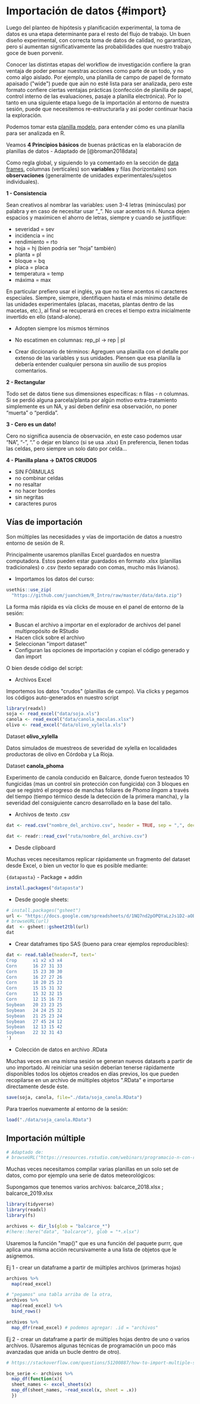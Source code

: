 # Importación de datos {#import}

Luego del planteo de hipótesis y planificación experimental, la toma de datos es una etapa determinante para el resto del flujo de trabajo. Un buen diseño experimental, con correcta toma de datos de calidad, no garantizan, pero sí aumentan significativamente las probabilidades que nuestro trabajo goce de buen porvenir. 

Conocer las distintas etapas del workflow de investigación confiere la gran ventaja de poder pensar nuestras acciones como parte de un todo, y no como algo aislado. Por ejemplo, una planilla de campo de papel de formato apaisado ("wide") puede que aún no esté lista para ser analizada, pero este formato confiere ciertas ventajas prácticas (confección de planilla de papel, control interno de las evaluaciones, pasaje a planilla electrónica). Por lo tanto en una siguiente etapa luego de la importación al entorno de nuestra sesión, puede que necesitemos re-estructurarla y asi poder continuar hacia la exploración. 

Podemos tomar esta [planilla modelo](https://docs.google.com/spreadsheets/d/1cyn8WLKgaQWpOkc9YG_YpSEOgGTmKIg8W7GQwsLBnK8/edit?ouid=111258596380074362084&usp=sheets_home&ths=true), para entender cómo es una planilla para ser analizada en R.

Veamos **4 Principios básicos** de buenas prácticas en la elaboración de planillas de datos - Adaptado de [@broman2018data]

Como regla global, y siguiendo lo ya comentado en la sección de [data frames](#data_frames), columnas (verticales) son **variables** y filas (horizontales) son **observaciones** (generalmente de unidades experimentales/sujetos individuales).

**1 - Consistencia**

Sean creativos al nombrar las variables: usen 3-4 letras (minúsculas) por palabra y en caso de necesitar usar “_”. No usar acentos ni ñ. Nunca dejen espacios y maximicen el ahorro de letras, siempre y cuando se justifique:

  * severidad = sev
  * incidencia = inc
  * rendimiento = rto 
  * hoja = hj (bien podría ser “hoja” también)
  * planta = pl
  * bloque = bq
  * placa = placa 
  * temperatura = temp
  * máxima = max

En particular prefiero usar el inglés, ya que no tiene acentos ni caracteres especiales. 
Siempre, siempre, identifiquen hasta el más mínimo detalle de las unidades experimentales (placas, macetas, plantas dentro de las macetas, etc.), al final se recuperará en creces el tiempo extra inicialmente invertido en ello (stand-alone).

* Adopten siempre los mismos términos

* No escatimen en columnas: rep_pl -> rep | pl

* Crear diccionario de términos: Agreguen una planilla con el detalle por extenso de las variables y sus unidades. Piensen que esa planilla la debería entender cualquier persona sin auxilio de sus propios comentarios. 


**2 - Rectangular**

Todo set de datos tiene sus dimensiones específicas: n filas - n columnas. 
Si se perdió alguna parcela/planta por algún motivo extra-tratamiento simplemente es un NA, y así deben definir esa observación, no poner “muerta” o “perdida”. 

**3 - Cero es un dato!** 

Cero no significa ausencia de observación, en este caso podemos usar “NA”, “-”, “.”  o dejar en blanco (si se usa .xlsx)
En preferencia, llenen todas las celdas, pero siempre un solo dato por celda... 

**4 - Planilla plana -> DATOS CRUDOS**

* SIN FÓRMULAS 
* no combinar celdas
* no resaltar
* no hacer bordes 
* sin negritas
* caracteres puros

## Vías de importación 

Son múltiples las necesidades y vías de importación de datos a nuestro entorno de sesión de R.

Principalmente usaremos planillas Excel guardados en nuestra computadora. Estos pueden estar guardados en formato .xlsx (planillas tradicionales) o .csv (texto separado con comas, mucho más livianos). 

- Importamos los datos del curso:


```r
usethis::use_zip(
  "https://github.com/juanchiem/R_Intro/raw/master/data/data.zip")
```


La forma más rápida es vía clicks de mouse en el panel de entorno de la sesión: 

- Buscan el archivo a importar en el explorador de archivos del panel multipropósito de RStudio 
- Hacen click sobre el archivo  
- Seleccionan "import dataset"  
- Configuran las opciones de importación y copian el código generado y dan import

O bien desde código del script:
    
* Archivos Excel 

Importemos los datos "crudos" (planillas de campo). Via clicks y pegamos los códigos auto-generados en nuestro script 


```r
library(readxl)
soja <- read_excel("data/soja.xls")
canola <- read_excel("data/canola_maculas.xlsx")
olivo <- read_excel("data/olivo_xylella.xls")
```

Dataset **olivo_xylella**

Datos simulados de muestreos de severidad de xylella en localidades productoras de olivo en Córdoba y La Rioja.

Dataset **canola_phoma** 

Experimento de canola conducido en Balcarce, donde fueron testeados 10 fungicidas (mas un control sin protección con fungicida) con 3 bloques en que se registró el progreso de manchas foliares de *Phoma lingam* a través del tiempo (tiempo térmico desde la detección de la primera mancha), y la severidad del consiguiente cancro desarrollado en la base del tallo. 

* Archivos de texto .csv
    

```r
dat <- read.csv("nombre_del_archivo.csv", header = TRUE, sep = ",", dec = ".")# puede variar el símbolo de cómo se separan las columnas. Siempre chequear el banco de datos importados.

dat <- readr::read_csv("ruta/nombre_del_archivo.csv")
```

* Desde clipboard 

Muchas veces necesitamos replicar rápidamente un fragmento del dataset desde Excel, o bien un vector lo que es posible mediante: 

`{datapasta}` - Package + addin


```r
install.packages("datapasta")
```

* Desde google sheets:


```r
# install.packages("gsheet")
url <- "https://docs.google.com/spreadsheets/d/1NQ7nd2pOPQYaLzJs1D2-aOB6LDKzv9kjOcKaNeNFjpA/edit?usp=sharing"
# browseURL(url)
dat  <- gsheet::gsheet2tbl(url)
dat
```

* Crear dataframes tipo SAS (bueno para crear ejemplos reproducibles):


```r
dat <- read.table(header=T, text='
Crop      x1 x2 x3 x4
Corn      16 27 31 33
Corn      15 23 30 30
Corn      16 27 27 26
Corn      18 20 25 23
Corn      15 15 31 32
Corn      15 32 32 15
Corn      12 15 16 73
Soybean   20 23 23 25
Soybean   24 24 25 32
Soybean   21 25 23 24
Soybean   27 45 24 12
Soybean   12 13 15 42
Soybean   22 32 31 43
')
```


* Colección de datos en archivo .RData 

Muchas veces en una misma sesión se generan nuevos datasets a partir de uno importado. Al reiniciar una sesión deberían tenerse rápidamente disponibles todos los objetos creados en días previos, los que pueden recopilarse en un archivo de múltiples objetos ".RData" e importarse directamente desde éste.


```r
save(soja, canola, file="./data/soja_canola.RData")
```

Para traerlos nuevamente al entorno de la sesión:


```r
load("./data/soja_canola.RData")
```

## Importación múltiple


```r
# Adaptado de:
# browseURL("https://resources.rstudio.com/webinars/programacio-n-con-r-edgar-ruiz")
```

Muchas veces necesitamos compilar varias planillas en un solo set de datos, como por ejemplo una serie de datos meteorológicos:

Supongamos que tenemos varios archivos: 
balcarce_2018.xlsx ; balcarce_2019.xlsx



```r
library(tidyverse)
library(readxl)
library(fs)
```



```r
archivos <- dir_ls(glob = "balcarce_*") 
#(here::here("data", "balcarce"), glob = "*.xlsx")
```

Usaremos la función "map()" que es una función del paquete purrr, que aplica una misma acción recursivamente a una lista de objetos que le asignemos.

Ej 1 - crear un dataframe a partir de múltiples archivos (primeras hojas)


```r
archivos %>% 
  map(read_excel)

# "pegamos" una tabla arriba de la otra, 
archivos %>% 
  map(read_excel) %>%   
  bind_rows()

archivos %>% 
  map_dfr(read_excel) # podemos agregar: .id = "archivos"
```

Ej 2 - crear un dataframe a partir de múltiples hojas dentro de uno o varios archivos. (Usaremos algunas técnicas de programación un poco más avanzadas que anida un bucle dentro de otro).


```r
# https://stackoverflow.com/questions/51200887/how-to-import-multiple-sheets-from-multiple-excel-files-into-one-list-readxl-r

bce_serie <- archivos %>% 
  map_df(function(x){  
  sheet_names <- excel_sheets(x)
  map_df(sheet_names, ~read_excel(x, sheet = .x)) 
  })
```

